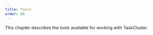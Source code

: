 ```yaml
---
title: Tools
order: 80
---
```


This chapter describes the tools available for working with TaskCluster.
